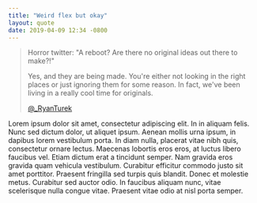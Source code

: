 ```yaml
---
title: "Weird flex but okay"
layout: quote
date: 2019-04-09 12:34 -0800
---
```


> Horror twitter: "A reboot? Are there no original ideas out there to make?!"
>
> Yes, and they are being made. You're either not looking in the right places or just ignoring them for some reason. In fact, we've been living in a really cool time for originals.
>
> [@_RyanTurek](https://twitter.com/_RyanTurek/status/1110711736301043712)

Lorem ipsum dolor sit amet, consectetur adipiscing elit. In in aliquam felis. Nunc sed dictum dolor, ut aliquet ipsum. Aenean mollis urna ipsum, in dapibus lorem vestibulum porta. In diam nulla, placerat vitae nibh quis, consectetur ornare lectus. Maecenas lobortis eros eros, at luctus libero faucibus vel. Etiam dictum erat a tincidunt semper. Nam gravida eros gravida quam vehicula vestibulum. Curabitur efficitur commodo justo sit amet porttitor. Praesent fringilla sed turpis quis blandit. Donec et molestie metus. Curabitur sed auctor odio. In faucibus aliquam nunc, vitae scelerisque nulla congue vitae. Praesent vitae odio at nisl porta semper.
